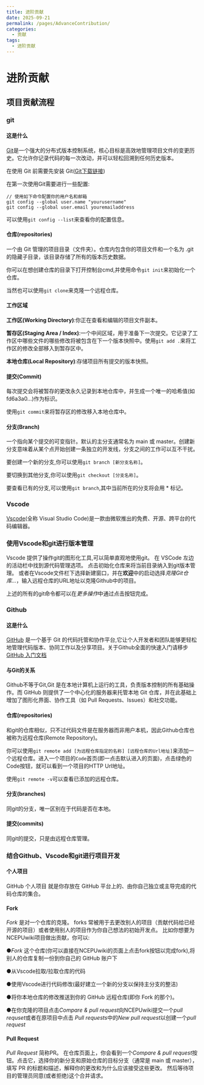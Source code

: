 ```yaml
---
title: 进阶贡献
date: 2025-09-21
permalink: /pages/AdvanceContribution/
categories:
  - 贡献
tags:
  - 进阶贡献
---
```

# 进阶贡献

## 项目贡献流程

### git

#### 这是什么

[Git](https://git-scm.com/)是一个强大的分布式版本控制系统，核心目标是高效地管理项目文件的变更历史。它允许你记录代码的每一次改动，并可以轻松回溯到任何历史版本。

在使用 Git 前需要先安装 Git([Git下载链接](https://git-scm.com/downloads))

在第一次使用Git需要进行一些配置:
    
    // 使用如下命令配置你的用户名和邮箱
    git config --global user.name "yourusername"
    git config --global user.email youremailaddress

可以使用```git config --list```来查看你的配置信息。


#### 仓库(repositories)

一个由 Git 管理的项目目录（文件夹）。仓库内包含你的项目文件和一个名为 .git 的隐藏子目录，该目录存储了所有的版本历史数据。

你可以在想创建仓库的目录下打开控制台cmd,并使用命令```git init```来初始化一个仓库。

当然也可以使用```git clone```来克隆一个远程仓库。

#### 工作区域

**工作区(Working Directory)**:你正在查看和编辑的项目文件副本。

**暂存区(Staging Area / Index)**:一个中间区域，用于准备下一次提交。它记录了工作区中哪些文件的哪些修改将被包含在下一个版本快照中。使用```git add .```来将工作区的修改全部移入到暂存区中。

**本地仓库(Local Repository)**:存储项目所有提交的版本快照。

#### 提交(Commit)

每次提交会将被暂存的更改永久记录到本地仓库中，并生成一个唯一的哈希值(如 fd6a3a0...)作为标识。

使用```git commit```来将暂存区的修改移入本地仓库中。


#### 分支(Branch)

一个指向某个提交的可变指针。默认的主分支通常名为 main 或 master。创建新分支意味着从某个点开始创建一条独立的开发线，分支之间的工作可以互不干扰。

要创建一个新的分支,你可以使用```git branch [新分支名称]```。

要切换到其他分支,你可以使用```git checkout [分支名称]```。

要查看已有的分支,可以使用```git branch```,其中当前所在的分支将会用 * 标记。




### Vscode

[Vscode](https://code.visualstudio.com/)(全称 Visual Studio Code)是一款由微软推出的免费、开源、跨平台的代码编辑器。

### 使用Vscode和git进行版本管理

Vscode 提供了操作git的图形化工具,可以简单直观地使用git。
在 VSCode 左边的活动栏中找到源代码管理选项。
点击初始化仓库来将当前目录纳入到git版本管理。
或者在Vscode文件栏下选择新建窗口，并在**欢迎**中的启动选择*克隆Git仓库...*，输入远程仓库的URL地址以克隆Github中的项目。

上述的所有的git命令都可以在*更多操作*中通过点击按钮完成。

### Github

#### 这是什么

 [GitHub](https://github.com/) 是一个基于 Git 的代码托管和协作平台,它让个人开发者和团队能够更轻松地管理代码版本、协同工作以及分享项目。关于Github全面的快速入门请移步[GitHub 入门文档](https://docs.github.com/zh/get-started)

#### 与Git的关系

Github不等于Git,Git 是在本地计算机上运行的工具，负责版本控制的所有基础操作。而 GitHub 则提供了一个中心化的服务器来托管本地 Git 仓库，并在此基础上增加了图形化界面、协作工具（如 Pull Requests、Issues）和社交功能。

#### 仓库(repositories)

和git的仓库相似，只不过代码文件是在服务器而非用户本机，因此Github仓库也被称为远程仓库(Remote Repository)。

你可以使用```git remote add [为远程仓库指定的名称] [远程仓库的Url地址]```来添加一个远程仓库。进入一个项目的```Code```首页(即一点击默认进入的页面)，点击绿色的Code按钮，就可以看到一个项目的HTTP Url地址。

使用```git remote -v```可以查看已添加的远程仓库。



#### 分支(branches)

同git的分支，唯一区别在于代码是否在本地。

#### 提交(commits)

同git的提交，只是由远程仓库管理。

### 结合Github、Vscode和git进行项目开发

#### 个人项目

GitHub 个人项目 就是你存放在 GitHub 平台上的、由你自己独立或主导完成的代码仓库的集合。

#### Fork

*Fork* 是对一个仓库的克隆。
forks 常被用于去更改别人的项目（贡献代码给已经开源的项目）或者使用别人的项目作为你自己想法的初始开发点。
比如你想要为NCEPUwiki项目做出贡献，你可以:

●*Fork* 这个仓库(你可以直接在NCEPUwiki的页面上点击fork按钮以完成fork),将别人的仓库复制一份到你自己的 GitHub 账户下

●从Vscode拉取/拉取仓库的代码

●使用Vscode进行代码修改(最好建立一个新的分支以保持主分支的整洁)

●将你本地仓库的修改推送到你的 GitHub 远程仓库(即你 Fork 的那个)。

●在你克隆的项目点击*Compare & pull request*向NCEPUwiki提交一个*pull requset*或者在原项目中点击 *Pull requests*中的*New pull request*以创建一个*pull request*



#### Pull Request

*Pull Request* 简称PR。
在仓库页面上，你会看到一个*Compare & pull request*按钮。点击它，选择你的新分支和原始仓库的目标分支（通常是 main 或 master），填写 PR 的标题和描述，解释你的更改和为什么应该接受这些更改。
然后等待项目的管理员同意(或者拒绝)这个合并请求。